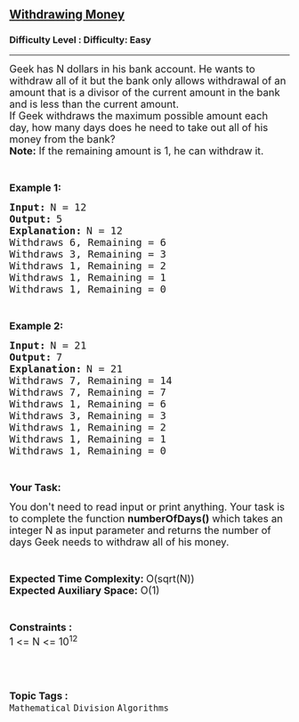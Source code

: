 <h2><a href="https://www.geeksforgeeks.org/problems/withdrawing-money5323/1?page=5&category=Mathematical&difficulty=Easy&status=unsolved&sortBy=submissions">Withdrawing Money</a></h2><h3>Difficulty Level : Difficulty: Easy</h3><hr><div class="problems_problem_content__Xm_eO"><p><span style="font-size:18px">Geek has N dollars in his bank account. He wants to withdraw all of it but the bank only allows withdrawal of an amount that is&nbsp;a divisor of the current amount in the bank and is less than the current amount.<br>
If Geek withdraws the maximum possible amount each day, how many days does he need to take out all of his money from the bank?&nbsp;<br>
<strong>Note:</strong> If the remaining amount is 1, he can withdraw it.</span></p>

<p>&nbsp;</p>

<p><strong><span style="font-size:18px">Example 1:</span></strong></p>

<pre><strong><span style="font-size:18px">Input:</span> </strong><span style="font-size:18px">N = 12</span>
<strong><span style="font-size:18px">Output:</span> </strong><span style="font-size:18px">5</span>
<strong><span style="font-size:18px">Explanation:</span> </strong><span style="font-size:18px">N = 12
Withdraws 6, Remaining = 6
Withdraws 3, Remaining = 3
Withdraws 1, Remaining = 2
Withdraws 1, Remaining = 1
Withdraws 1, Remaining = 0</span>
</pre>

<p>&nbsp;</p>

<p><strong><span style="font-size:18px">Example 2:</span></strong></p>

<pre><strong><span style="font-size:18px">Input:</span> </strong><span style="font-size:18px">N = 21</span>
<strong><span style="font-size:18px">Output:</span> </strong><span style="font-size:18px">7</span>
<strong><span style="font-size:18px">Explanation:</span> </strong><span style="font-size:18px">N = 21
Withdraws 7, Remaining = 14
Withdraws 7, Remaining = 7
Withdraws 1, Remaining = 6
Withdraws 3, Remaining = 3
Withdraws 1, Remaining = 2
Withdraws 1, Remaining = 1
Withdraws 1, Remaining = 0</span></pre>

<p>&nbsp;</p>

<p><strong><span style="font-size:18px">Your Task:</span></strong></p>

<p><span style="font-size:18px">You don't need to read input or print anything. Your task is to complete the function <strong>numberOfDays()</strong> which takes an integer N as input parameter and returns the number of days Geek&nbsp;needs to withdraw all of his money.&nbsp;</span></p>

<p>&nbsp;</p>

<p><span style="font-size:18px"><strong>Expected Time Complexity: </strong>O(sqrt(N))<br>
<strong>Expected Auxiliary Space:</strong> O(1)</span></p>

<p>&nbsp;</p>

<p><span style="font-size:18px"><strong>Constraints :&nbsp;</strong><br>
1 &lt;= N &lt;= 10<sup>12</sup></span></p>

<p>&nbsp;</p>
</div><br><p><span style=font-size:18px><strong>Topic Tags : </strong><br><code>Mathematical</code>&nbsp;<code>Division</code>&nbsp;<code>Algorithms</code>&nbsp;
